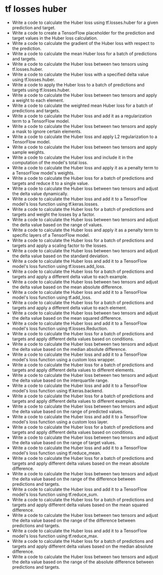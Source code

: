 # tf losses huber

- Write a code to calculate the Huber loss using tf.losses.huber for a given prediction and target.
- Write a code to create a TensorFlow placeholder for the prediction and target values in the Huber loss calculation.
- Write a code to calculate the gradient of the Huber loss with respect to the prediction.
- Write a code to calculate the mean Huber loss for a batch of predictions and targets.
- Write a code to calculate the Huber loss between two tensors using tf.losses.huber.
- Write a code to calculate the Huber loss with a specified delta value using tf.losses.huber.
- Write a code to apply the Huber loss to a batch of predictions and targets using tf.losses.huber.
- Write a code to calculate the Huber loss between two tensors and apply a weight to each element.
- Write a code to calculate the weighted mean Huber loss for a batch of predictions and targets.
- Write a code to calculate the Huber loss and add it as a regularization term to a TensorFlow model.
- Write a code to calculate the Huber loss between two tensors and apply a mask to ignore certain elements.
- Write a code to calculate the Huber loss and apply L2 regularization to a TensorFlow model.
- Write a code to calculate the Huber loss between two tensors and apply sample weights.
- Write a code to calculate the Huber loss and include it in the computation of the model's total loss.
- Write a code to calculate the Huber loss and apply it as a penalty term to a TensorFlow model's weights.
- Write a code to calculate the Huber loss for a batch of predictions and targets and reduce it to a single value.
- Write a code to calculate the Huber loss between two tensors and adjust the delta value dynamically.
- Write a code to calculate the Huber loss and add it to a TensorFlow model's loss function using tf.keras.losses.
- Write a code to calculate the Huber loss for a batch of predictions and targets and weight the losses by a factor.
- Write a code to calculate the Huber loss between two tensors and adjust the delta value based on the range of values.
- Write a code to calculate the Huber loss and apply it as a penalty term to specific layers of a TensorFlow model.
- Write a code to calculate the Huber loss for a batch of predictions and targets and apply a scaling factor to the losses.
- Write a code to calculate the Huber loss between two tensors and adjust the delta value based on the standard deviation.
- Write a code to calculate the Huber loss and add it to a TensorFlow model's loss function using tf.losses.add_loss.
- Write a code to calculate the Huber loss for a batch of predictions and targets and apply a different delta value to each example.
- Write a code to calculate the Huber loss between two tensors and adjust the delta value based on the mean absolute difference.
- Write a code to calculate the Huber loss and add it to a TensorFlow model's loss function using tf.add_loss.
- Write a code to calculate the Huber loss for a batch of predictions and targets and apply a different delta value to each element.
- Write a code to calculate the Huber loss between two tensors and adjust the delta value based on the mean squared difference.
- Write a code to calculate the Huber loss and add it to a TensorFlow model's loss function using tf.losses.Reduction.
- Write a code to calculate the Huber loss for a batch of predictions and targets and apply different delta values based on conditions.
- Write a code to calculate the Huber loss between two tensors and adjust the delta value based on the median absolute difference.
- Write a code to calculate the Huber loss and add it to a TensorFlow model's loss function using a custom loss wrapper.
- Write a code to calculate the Huber loss for a batch of predictions and targets and apply different delta values to different elements.
- Write a code to calculate the Huber loss between two tensors and adjust the delta value based on the interquartile range.
- Write a code to calculate the Huber loss and add it to a TensorFlow model's loss function using tf.keras.backend.
- Write a code to calculate the Huber loss for a batch of predictions and targets and apply different delta values to different examples.
- Write a code to calculate the Huber loss between two tensors and adjust the delta value based on the range of predicted values.
- Write a code to calculate the Huber loss and add it to a TensorFlow model's loss function using a custom loss layer.
- Write a code to calculate the Huber loss for a batch of predictions and targets and apply different delta values based on conditions.
- Write a code to calculate the Huber loss between two tensors and adjust the delta value based on the range of target values.
- Write a code to calculate the Huber loss and add it to a TensorFlow model's loss function using tf.reduce_mean.
- Write a code to calculate the Huber loss for a batch of predictions and targets and apply different delta values based on the mean absolute difference.
- Write a code to calculate the Huber loss between two tensors and adjust the delta value based on the range of the difference between predictions and targets.
- Write a code to calculate the Huber loss and add it to a TensorFlow model's loss function using tf.reduce_sum.
- Write a code to calculate the Huber loss for a batch of predictions and targets and apply different delta values based on the mean squared difference.
- Write a code to calculate the Huber loss between two tensors and adjust the delta value based on the range of the difference between predictions and targets.
- Write a code to calculate the Huber loss and add it to a TensorFlow model's loss function using tf.reduce_max.
- Write a code to calculate the Huber loss for a batch of predictions and targets and apply different delta values based on the median absolute difference.
- Write a code to calculate the Huber loss between two tensors and adjust the delta value based on the range of the absolute difference between predictions and targets.